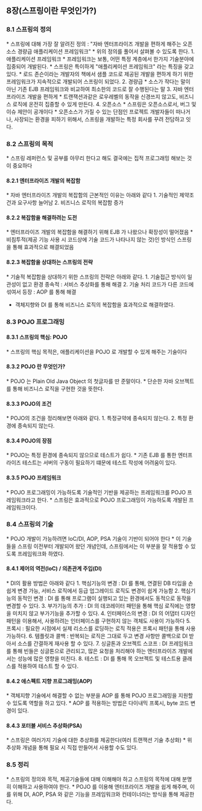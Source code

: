 <h2>8장(스프링이란 무엇인가?)</h2>
<h3>8.1 스프링의 정의</h3>
* 스프링에 대해 가장 잘 알려진 정의 : "자바 엔터프라이즈 개발을 편하게 해주는 오픈소스 경량급 애플리케이션 프레임워크"
* 위의 정의를 풀어서 살펴볼 수 있도록 한다.
  1. 애플리케이션 프레임워크
     * 프레임워크는 보통, 어떤 특정 계층에서 한가지 기술분야에 집중되어 개발된다.
     * 스프링은 특이하게 "애플리케이션 프레임워크" 라는 특징을 갖고 있다.
     * 로드 존슨이라는 개발자의 책에서 샘플 코드로 제공된 개발을 편하게 하기 위한 프레임워크가 지속적으로 개발되어 스프링이 되었다.
  2. 경량급
     * 소스가 작다는 말이 아닌 기존 EJB 프레임워크와 비교하여 최소한의 코드로 잘 수행된다는 말
  3. 자바 엔터프라이즈 개발을 편하게
     * 트랜잭션과같은 로우레벨의 동작을 신경쓰지 않고도, 비즈니스 로직에 온전히 집중할 수 있게 만든다.
  4. 오픈소스
     * 스프링은 오픈소스로서, 버그 및 이슈 제안이 공개이다
     * 오픈소스가 가질 수 있는 단점인 프로젝트 개발자들이 떠나거나, 사장되는 환경을 피하기 위해서, 스프링을 개발하는 특정 회사를 꾸려 전담하고 잇다.
     
<h3>8.2 스프링의 목적</h3>
* 스프링 레퍼런스 및 공부를 아무리 한다고 해도 결국에는 집적 프로그래밍 해보는 것이 중요하다
<h4>8.2.1 엔터프라이즈 개발의 복잡함</h4>
* 자바 엔터프라이즈 개발의 복잡함의 근본적인 이유는 아래와 같다
  1. 기술적인 제약조건과 요구사항 늘어남 
  2. 비즈니스 로직의 복잡함 증가
  
<h4>8.2.2 복잡함을 해결하려는 도전</h4>
* 엔터프라이즈 개발의 복잡함을 해결하기 위해 EJB 가 나왔으나 확장성이 떨어졌음
* 비침투적(제공 기능 사용 시 코드상에 기술 코드가 나타나지 않는 것)인 방식인 스프링을 통해 효과적으로 해결되었음

<h4>8.2.3 복잡함을 상대하는 스프링의 전략</h4>
* 기술적 복잡함을 상대하기 위한 스프링의 전략은 아래와 같다.
  1. 기술접근 방식이 일관성이 없고 환경 종속적 : 서비스 추상화를 통해 해결
  2. 기술 처리 코드가 다른 코드에 섞여서 등장 : AOP 를 통해 해결
  
* 객체지향와 DI 를 통해 비즈니스 로직의 복잡함을 효과적으로 해결하였다.

<h3>8.3 POJO 프로그래밍</h3>
<h4>8.3.1 스프링의 핵심: POJO</h4>
* 스프링의 핵심 목적은, 애플리케이션을 POJO 로 개발할 수 있게 해주는 기술이다

<h4>8.3.2 POJO 란 무엇인가?</h4>
* POJO 는 Plain Old Java Object 의 첫글자를 딴 준말이다.
* 단순한 자바 오브젝트를 통해 비즈니스 로직을 구현한 것을 뜻한다.

<h4>8.3.3 POJO의 조건</h4>
* POJO의 조건을 정리해보면 아래와 같다.
1. 특정규약에 종속되지 않는다.
2. 특정 환경에 종속되지 않는다.

<h4>8.3.4 POJO의 장점</h4>
* POJO는 특정 환경에 종속되지 않으므로 테스트가 쉽다.
* 기존 EJB 를 통한 엔터프라이즈 테스트는 서버의 구동이 필요하기 떄문에 테스트 작성에 어려움이 있다.

<h4>8.3.5 POJO 프레임워크</h4>
* POJO 프로그래밍이 가능하도록 기술적인 기반을 제공하는 프레임워크를 POJO 프레임워크라고 한다.
* 스프링은 효과적으로 POJO 프로그래밍이 가능하도록 개발된 프레임워크이다.

<h3>8.4 스프링의 기술</h3>
* POJO 개발이 가능하려면 IoC/DI, AOP, PSA 기술이 기반이 되어야 한다
* 이 기술들을 스프링 이전부터 개발되어 왔던 개념인데, 스프링에서는 이 부분을 잘 적용할 수 있도록 프레임워크화 하였다.

<h4>8.4.1 제어의 역전(IoC) / 의존관계 주입(DI)</h4>
* DI의 활용 방법은 아래와 같다
1. 핵심기능의 변경 : DI 를 통해, 연결된 DB 타입을 손쉽게 변경 가능, 서비스 로직에서 등급 업그레이드 로직도 변경이 쉽게 가능함
2. 핵심기능의 동적인 변경 : DI 를 통해 프로그램이 실행되고 있는 환경에서도 동적으로 동작을 변경할 수 있다.
3. 부가기능의 추가 : DI 의 데코레이터 패턴을 통해 핵심 로직에는 영향을 미치지 않고 부가기능을 추가할 수 있다.
4. 인터페이스의 변경 : DI 의 어댑터 디자인 패턴을 이용해서, 사용하려는 인터페이스를 구현하지 않는 객체도 사용이 가능하다
5. 프록시 : 필요한 시점에서 실제 리소스를 로딩하는 로직 적용은 프록시 패턴을 통해 사용 가능하다.
6. 템플릿과 콜백 : 반복되는 로직은 그대로 두고 변경 사항만 콜백으로 DI 받아서 소스를 간결하게 재사용 할 수 있다.
7. 싱글톤과 오브젝트 스코프 : DI 프레임워크를 통해 빈들은 싱글톤으로 관리되고, 많은 요청을 처리해야 하는 엔터프라이즈 개발에서는 성능에 많은 영향을 미친다.
8. 테스트 : DI 를 통해 목 오브젝트 및 테스트용 클래스를 적용하여 테스트 할 수 있다.

<h4>8.4.2 애스펙트 지향 프로그래밍(AOP)</h4>
* 객체지향 기술에서 해결할 수 없는 부분을 AOP 를 통해 POJO 프로그래밍을 지원할 수 있도록 역할을 하고 있다.
* AOP 를 적용하는 방법은 다이내믹 프록시, byte 코드 변경이 있다.

<h4>8.4.3 포터블 서비스 추상화(PSA)</h4>
* 스프링은 여러가지 기술에 대한 추상화를 제공한다(여러 트랜잭션 기술 추상화)
* 위 추상화 개념을 통해 필요 시 직접 만들어서 사용할 수도 있다.

<h3>8.5 정리</h3>
* 스프링의 정의와 목적, 제공기술들에 대해 이해해야 하고 스프링의 목적에 대해 분명히 이해하고 사용하여야 한다.
* POJO 를 이용해 엔터프라이즈 개발을 쉽게 해주며, 이를 위해 DI, AOP, PSA 와 같은 기능을 프레임워크와 컨테이너라는 방식을 통해 제공한다.


